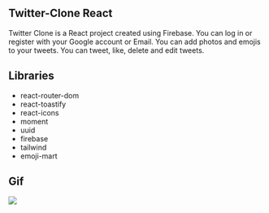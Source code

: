 ## Twitter-Clone React
Twitter Clone is a React project created using Firebase.
You can log in or register with your Google account or Email. You can add photos and emojis to your tweets. You can tweet, like, delete and edit tweets.

## Libraries
- react-router-dom
- react-toastify
- react-icons
- moment
- uuid
- firebase
- tailwind
- emoji-mart

## Gif

![](/public/twitter-React.gif)